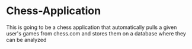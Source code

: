 # Chess-Application
This is going to be a chess application that automatically pulls a given user's games from chess.com and stores them on a database where they can be analyzed
